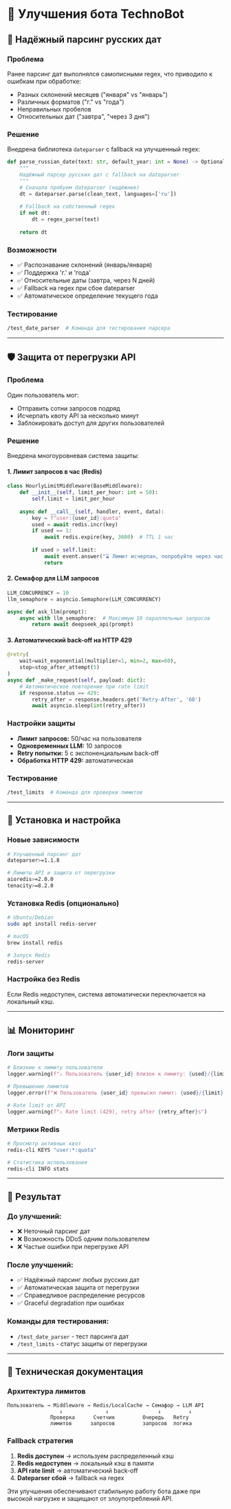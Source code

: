 # 🚀 Улучшения бота TechnoBot

## 📅 Надёжный парсинг русских дат

### Проблема
Ранее парсинг дат выполнялся самописными regex, что приводило к ошибкам при обработке:
- Разных склонений месяцев ("января" vs "январь")
- Различных форматов ("г." vs "года")
- Неправильных пробелов
- Относительных дат ("завтра", "через 3 дня")

### Решение
Внедрена библиотека `dateparser` с fallback на улучшенный regex:

```python
def parse_russian_date(text: str, default_year: int = None) -> Optional[datetime]:
    """
    Надёжный парсер русских дат с fallback на dateparser
    """
    # Сначала пробуем dateparser (надёжнее)
    dt = dateparser.parse(clean_text, languages=['ru'])
    
    # Fallback на собственный regex
    if not dt:
        dt = regex_parse(text)
    
    return dt
```

### Возможности
- ✅ Распознавание склонений (январь/января)
- ✅ Поддержка 'г.' и 'года'
- ✅ Относительные даты (завтра, через N дней)
- ✅ Fallback на regex при сбое dateparser
- ✅ Автоматическое определение текущего года

### Тестирование
```bash
/test_date_parser  # Команда для тестирования парсера
```

---

## 🛡️ Защита от перегрузки API

### Проблема
Один пользователь мог:
- Отправить сотни запросов подряд
- Исчерпать квоту API за несколько минут
- Заблокировать доступ для других пользователей

### Решение
Внедрена многоуровневая система защиты:

#### 1. Лимит запросов в час (Redis)
```python
class HourlyLimitMiddleware(BaseMiddleware):
    def __init__(self, limit_per_hour: int = 50):
        self.limit = limit_per_hour
        
    async def __call__(self, handler, event, data):
        key = f"user:{user_id}:quota"
        used = await redis.incr(key)
        if used == 1:
            await redis.expire(key, 3600)  # TTL 1 час
        
        if used > self.limit:
            await event.answer("⌛ Лимит исчерпан, попробуйте через час")
            return
```

#### 2. Семафор для LLM запросов
```python
LLM_CONCURRENCY = 10
llm_semaphore = asyncio.Semaphore(LLM_CONCURRENCY)

async def ask_llm(prompt):
    async with llm_semaphore:  # Максимум 10 параллельных запросов
        return await deepseek_api(prompt)
```

#### 3. Автоматический back-off на HTTP 429
```python
@retry(
    wait=wait_exponential(multiplier=1, min=2, max=60),
    stop=stop_after_attempt(5)
)
async def _make_request(self, payload: dict):
    # Автоматическое повторение при rate limit
    if response.status == 429:
        retry_after = response.headers.get('Retry-After', '60')
        await asyncio.sleep(int(retry_after))
```

### Настройки защиты
- **Лимит запросов:** 50/час на пользователя
- **Одновременных LLM:** 10 запросов
- **Retry попытки:** 5 с экспоненциальным back-off
- **Обработка HTTP 429:** автоматическая

### Тестирование
```bash
/test_limits  # Команда для проверки лимитов
```

---

## 🔧 Установка и настройка

### Новые зависимости
```bash
# Улучшенный парсинг дат
dateparser>=1.1.8

# Лимиты API и защита от перегрузки
aioredis>=2.0.0
tenacity>=8.2.0
```

### Установка Redis (опционально)
```bash
# Ubuntu/Debian
sudo apt install redis-server

# macOS
brew install redis

# Запуск Redis
redis-server
```

### Настройка без Redis
Если Redis недоступен, система автоматически переключается на локальный кэш.

---

## 📊 Мониторинг

### Логи защиты
```python
# Близкие к лимиту пользователи
logger.warning(f"⚠️ Пользователь {user_id} близок к лимиту: {used}/{limit}")

# Превышение лимитов
logger.error(f"❌ Пользователь {user_id} превысил лимит: {used}/{limit}")

# Rate limit от API
logger.warning(f"⚠️ Rate limit (429), retry after {retry_after}s")
```

### Метрики Redis
```bash
# Просмотр активных квот
redis-cli KEYS "user:*:quota"

# Статистика использования
redis-cli INFO stats
```

---

## 🚀 Результат

### До улучшений:
- ❌ Неточный парсинг дат
- ❌ Возможность DDoS одним пользователем
- ❌ Частые ошибки при перегрузке API

### После улучшений:
- ✅ Надёжный парсинг любых русских дат
- ✅ Автоматическая защита от перегрузки
- ✅ Справедливое распределение ресурсов
- ✅ Graceful degradation при ошибках

### Команды для тестирования:
- `/test_date_parser` - тест парсинга дат
- `/test_limits` - статус защиты от перегрузки

---

## 📝 Техническая документация

### Архитектура лимитов
```
Пользователь → Middleware → Redis/LocalCache → Семафор → LLM API
                 ↓              ↓                ↓         ↓
              Проверка      Счетчик         Очередь   Retry
              лимитов      запросов         запросов  логика
```

### Fallback стратегия
1. **Redis доступен** → используем распределенный кэш
2. **Redis недоступен** → локальный кэш в памяти
3. **API rate limit** → автоматический back-off
4. **Dateparser сбой** → fallback на regex

Эти улучшения обеспечивают стабильную работу бота даже при высокой нагрузке и защищают от злоупотреблений API. 